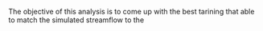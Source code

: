 The objective of this analysis is to come up with the best tarining that able to match the simulated streamflow to the 
